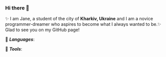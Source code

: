 ### Hi there 👋

:sparkles: I am Jane, a student of the city of **Kharkiv, Ukraine** and
I am a novice programmer-dreamer who aspires to become what I always wanted to be.:sparkles:  
Glad to see you on my GitHub page!

:cherry_blossom: **_Languages_**:



:cherry_blossom: **_Tools_**:





<!--
**sworteiza/sworteiza** is a ✨ _special_ ✨ repository because its `README.md` (this file) appears on your GitHub profile.
